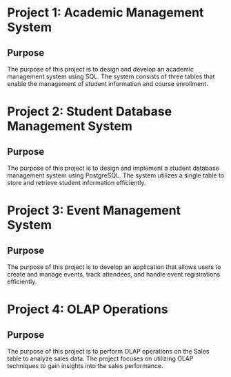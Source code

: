 # Project 1: Academic Management System
## Purpose
The purpose of this project is to design and develop an academic management system using SQL. The system consists of three tables that enable the management of student information and course enrollment.

# Project 2: Student Database Management System
## Purpose
The purpose of this project is to design and implement a student database management system using PostgreSQL. The system utilizes a single table to store and retrieve student information efficiently.

# Project 3: Event Management System
## Purpose
The purpose of this project is to develop an application that allows users to create and manage events, track attendees, and handle event registrations efficiently.

# Project 4: OLAP Operations
## Purpose
The purpose of this project is to perform OLAP operations on the Sales table to analyze sales data. The project focuses on utilizing OLAP techniques to gain insights into the sales performance.
